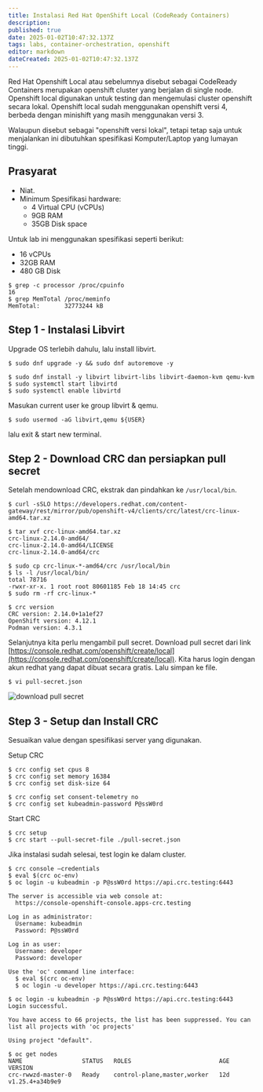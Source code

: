 ```yaml
---
title: Instalasi Red Hat OpenShift Local (CodeReady Containers)
description: 
published: true
date: 2025-01-02T10:47:32.137Z
tags: labs, container-orchestration, openshift
editor: markdown
dateCreated: 2025-01-02T10:47:32.137Z
---
```


Red Hat Openshift Local atau sebelumnya disebut sebagai CodeReady Containers merupakan openshift cluster yang berjalan di single node. Openshift local digunakan untuk testing dan mengemulasi cluster openshift secara lokal. Openshift local sudah  menggunakan openshift versi 4, berbeda dengan minishift yang masih menggunakan versi 3.

Walaupun disebut sebagai "openshift versi lokal", tetapi tetap saja untuk menjalankan ini dibutuhkan spesifikasi Komputer/Laptop yang lumayan tinggi.

## Prasyarat
- Niat.
- Minimum Spesifikasi hardware:
    - 4 Virtual CPU (vCPUs)
    - 9GB RAM
    - 35GB Disk space

Untuk lab ini menggunakan spesifikasi seperti berikut:
- 16 vCPUs
- 32GB RAM
- 480 GB Disk

```
$ grep -c processor /proc/cpuinfo
16
$ grep MemTotal /proc/meminfo
MemTotal:       32773244 kB
```

## Step 1 - Instalasi Libvirt
Upgrade OS terlebih dahulu, lalu install libvirt.

```
$ sudo dnf upgrade -y && sudo dnf autoremove -y

$ sudo dnf install -y libvirt libvirt-libs libvirt-daemon-kvm qemu-kvm
$ sudo systemctl start libvirtd
$ sudo systemctl enable libvirtd
```

Masukan current user ke group libvirt & qemu.

`$ sudo usermod -aG libvirt,qemu ${USER}`

lalu exit & start new terminal.

## Step 2 - Download CRC dan persiapkan pull secret
Setelah mendownload CRC, ekstrak dan pindahkan ke `/usr/local/bin`.

```
$ curl -sSLO https://developers.redhat.com/content-gateway/rest/mirror/pub/openshift-v4/clients/crc/latest/crc-linux-amd64.tar.xz

$ tar xvf crc-linux-amd64.tar.xz
crc-linux-2.14.0-amd64/
crc-linux-2.14.0-amd64/LICENSE
crc-linux-2.14.0-amd64/crc

$ sudo cp crc-linux-*-amd64/crc /usr/local/bin
$ ls -l /usr/local/bin/
total 78716
-rwxr-xr-x. 1 root root 80601185 Feb 18 14:45 crc
$ sudo rm -rf crc-linux-*

$ crc version
CRC version: 2.14.0+1a1ef27
OpenShift version: 4.12.1
Podman version: 4.3.1
```

Selanjutnya kita perlu mengambil pull secret. Download pull secret dari link [https://console.redhat.com/openshift/create/local](https://console.redhat.com/openshift/create/local). Kita harus login dengan akun redhat yang dapat dibuat secara gratis. Lalu simpan ke file.
```
$ vi pull-secret.json
```

![download pull secret](https://res.cloudinary.com/peladen/image/upload/v1612739828/peladen/2023/03/download_pull_secret.png "download pull secret")

## Step 3 - Setup dan Install CRC
Sesuaikan value dengan spesifikasi server yang digunakan.

Setup CRC
```
$ crc config set cpus 8
$ crc config set memory 16384
$ crc config set disk-size 64

$ crc config set consent-telemetry no
$ crc config set kubeadmin-password P@ssW0rd
```

Start CRC
```
$ crc setup
$ crc start --pull-secret-file ./pull-secret.json
```

Jika instalasi sudah selesai, test login ke dalam cluster.
```
$ crc console –credentials
$ eval $(crc oc-env)
$ oc login -u kubeadmin -p P@ssW0rd https://api.crc.testing:6443

The server is accessible via web console at:
  https://console-openshift-console.apps-crc.testing

Log in as administrator:
  Username: kubeadmin
  Password: P@ssW0rd

Log in as user:
  Username: developer
  Password: developer

Use the 'oc' command line interface:
  $ eval $(crc oc-env)
  $ oc login -u developer https://api.crc.testing:6443

$ oc login -u kubeadmin -p P@ssW0rd https://api.crc.testing:6443
Login successful.

You have access to 66 projects, the list has been suppressed. You can list all projects with 'oc projects'

Using project "default".

$ oc get nodes
NAME                 STATUS   ROLES                         AGE   VERSION
crc-rwwzd-master-0   Ready    control-plane,master,worker   12d   v1.25.4+a34b9e9
```